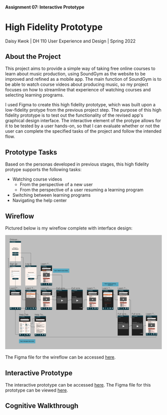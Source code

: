 #### Assignment 07: Interactive Prototype
# High Fidelity Prototype

Daisy Kwok | DH 110 User Experience and Design | Spring 2022

## About the Project
This project aims to provide a simple way of taking free online courses to learn about music production, using SoundGym as the website to be improved and refined as a mobile app. The main function of SoundGym is to be able to watch course videos about producing music, so my project focuses on how to streamline that experience of watching courses and selecting learning programs. 

I used Figma to create this high fidelity prototype, which was built upon a low-fidelity protype from the previous project step. The purpose of this high fidelity prototype is to test out the functionality of the revised app's graphical design interface. The interactive element of the protype allows for it to be tested by a user hands-on, so that I can evaluate whether or not the user can complete the specified tasks of the project and follow the intended flow. 

## Prototype Tasks
Based on the personas developed in previous stages, this high fidelity protype supports the following tasks: 
- Watching course videos 
  - From the perspective of a new user
  - From the perspective of a user resuming a learning program
- Switching between learning programs 
- Navigating the help center

## Wireflow
Pictured below is my wireflow complete with interface design: 

<img src="graphicalWireflow.png" alt="drawing" width="900"/>

The Figma file for the wireflow can be accessed [here](https://www.figma.com/file/6snHH9dVo3eBEgYDhCdDGg/DH-110%3A-a07-(High-Fidelity-Prototype---WIREFLOW)?node-id=0%3A1).

## Interactive Prototype
The interactive prototype can be accessed [here](https://www.figma.com/proto/ekDJNwRUUppRdcFO94z0Yr/DH-110%3A-a07-(High-Fidelity-Prototype---Interactive-Ver.)?node-id=8%3A8&scaling=scale-down&page-id=0%3A1&starting-point-node-id=8%3A8). The Figma file for this prototype can be viewed [here](https://www.figma.com/file/ekDJNwRUUppRdcFO94z0Yr/DH-110%3A-a07-(High-Fidelity-Prototype---Interactive-Ver.)?node-id=0%3A1).

## Cognitive Walkthrough
